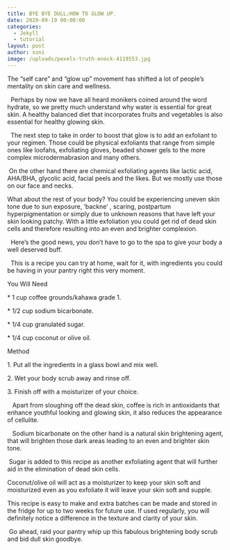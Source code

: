 ```yaml
---
title: BYE BYE DULL;HOW TO GLOW UP.
date: 2020-09-19 00:00:00
categories:
  - Jekyll
  - tutorial
layout: post
author: soni
image: /uploads/pexels-truth-enock-4119553.jpg
---
```


The “self care” and “glow up” movement has shifted a lot of people’s mentality on skin care and wellness.

&nbsp; Perhaps by now we have all heard monikers coined around the word hydrate, so we pretty much understand why water is essential for great skin. A healthy balanced diet that incorporates fruits and vegetables is also essential for healthy glowing skin.

&nbsp; The next step to take in order to boost that glow is to add an exfoliant to your regimen. Those could be physical exfoliants that range from simple ones like loofahs, exfoliating gloves, beaded shower gels to the more complex microdermabrasion and many others.&nbsp;

&nbsp;On the other hand there are chemical exfoliating agents like lactic acid, AHA/BHA, glycolic acid, facial peels and the likes. But we mostly use those on our face and necks.&nbsp;

What about the rest of your body? You could be experiencing uneven skin tone due to sun exposure, ‘backne’ , scaring, postpartum hyperpigmentation or simply due to unknown reasons that have left your skin looking patchy. With a little exfoliation you could get rid of dead skin cells and therefore resulting into an even and brighter complexion.&nbsp;

&nbsp; Here’s the good news, you don’t have to go to the spa to give your body a well deserved buff.

&nbsp; This is a recipe you can try at home, wait for it, with ingredients you could be having in your pantry right this very moment.&nbsp;

You Will Need

\* 1 cup coffee grounds/kahawa grade 1.

\* 1/2 cup sodium bicarbonate.&nbsp;

\* 1/4 cup granulated sugar.

\* 1/4 cup coconut or olive oil.

Method

1\. Put all the ingredients in a glass bowl and mix well.

2\. Wet your body scrub away and rinse off.

3\. Finish off with a moisturizer of your choice.

&nbsp; &nbsp;Apart from sloughing off the dead skin, coffee is rich in antioxidants that enhance youthful looking and glowing skin, it also reduces the appearance of cellulite.&nbsp;

&nbsp; &nbsp;Sodium bicarbonate on the other hand is a natural skin brightening agent, that will brighten those dark areas leading to an even and brighter skin tone.&nbsp;

&nbsp;Sugar is added to this recipe as another exfoliating agent that will further aid in the elimination of dead skin cells.&nbsp;

Coconut/olive oil will act as a moisturizer to keep your skin soft and moisturized even as you exfoliate it will leave your skin soft and supple.

This recipe is easy to make and extra batches can be made and stored in the fridge for up to two weeks for future use. If used regularly, you will definitely notice a difference in the texture and clarity of your skin.&nbsp;

&nbsp;Go ahead, raid your pantry whip up this fabulous brightening body scrub and bid dull skin goodbye.&nbsp;